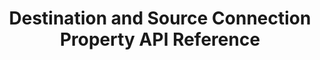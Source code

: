 ---
# -------------------------- #
#          PAGE INFO         #
# -------------------------- #

title: Destination and Source Connection Property API Reference
permalink: /developers/stitch-connect/guides/source-destination-reference
summary: "Resources for determining API availability and configuration details for each of Stitch's sources and destinations using the API."

product-type: "connect"
content-type: "guide"
content-id: &key "connect-connection-reference"

key: "connect-connection-reference"

layout: general
sidebar: on-page


# -------------------------- #
#      GUIDE PAGE INFO       #
# -------------------------- #

## This is used only on the /stitch-connect/guides page.
doc-type: "reference"
icon: source
order: 10

description: "Learn about API availability and configuration for Stitch's destinations and sources."


# -------------------------- #
#   RELATED SIDEBAR LINKS    #
# -------------------------- #

related:
  - title: "All destinations"
    link: "{{ site.baseurl }}/destinations"

  - title: "All integrations"
    link: "{{ site.baseurl }}/integrations"
    
  - title: "Connect API reference"
    link: "{{ link.connect.api | prepend: site.baseurl }}"

  - title: "All Connect guides"
    link: "{{ link.connect.guides.category | prepend: site.baseurl }}"


# -------------------------- #
#         GUIDE INTRO        #
# -------------------------- #

intro: |
  {% include misc/data-files.html %}
  {% include misc/icons.html %}

  Stitch connects to a large, diverse universe of applications and data warehouses, each of which is configured differently. Connection property objects contain the properties necessary to create a source or destination.

  This guide serves as a reference for connection property objects in the Connect API, including availability and the properties required (if supported) to configure each of Stitch's destinations and sources via the API.

  In this guide, we'll cover:

  {% for section in page.sections %}
  - [{{ section.summary }}](#{{ section.anchor }})
  {% endfor %}


# -------------------------- #
#        GUIDE CONTENT       #
# -------------------------- #


sections:
  - title: "Connection property object basics"
    anchor: "basics"
    summary: "What connection property objects are and how to use them"
    content: |
      {% for subsection in section.subsections %}
      - [{{ subsection.title }}](#{{ subsection.anchor }})
      {% endfor %}

    subsections:
      - title: "What are connection property objects?"
        anchor: "what-are-connection-property-objects"
        endpoints:
          - connection: "destinations"
            action: "create"
          - connection: "destinations"
            action: "update"
          - connection: "sources"
            action: "create"
          - connection: "destinations"
            action: "update"
        content: |
          A connection property object is a JSON object that contains the properties necessary to create a source or destination using the Connect API. Connection property objects include info like connection credentials, configuration details, and for sources, some replication settings.

          Connection property objects are used with the following endpoints to create and update connections:

          {% assign connect-core-objects = site.data.connect.core-objects %}

          <table>
            <tr>
              <td>
                <strong>Action</strong>
              </td>
              <td>
                <strong>Endpoint</strong>
              </td>
            </tr>
          {% for endpoint in subsection.endpoints %}
            {% assign connection-object = connect-core-objects[endpoint.connection] %}
            <tr>
              <td>
                <strong>{{ connection-object[endpoint.action]title }}</strong>
              </td>
              <td>
                <a href="{{ link.connect.api | prepend: site.baseurl | append: connection-object[endpoint.action]anchor }}">
                  {{ connection-object[endpoint.action]method | upcase }} {{ connection-object[endpoint.action]name | flatify }}
                </a>
              </td>
            </tr>
          {% endfor %}
          </table>

      - title: "Connection property types"
        anchor: "connection-property-types"
        content: |
          Connection property objects can contain two types of properties:

          - **Form properties** are required to create the source or destination and complete the connection's [`form` step]({{ site.data.connect.api.data-structures.connection-steps.section }}). The majority of sources and destinations will only have form properties.

          - **OAuth properties** are used to complete the source or destination's [`oauth` step]({{ site.data.connect.api.data-structures.connection-steps.section }}), if the connection supports OAuth. **OAuth properties are only required if you're performing OAuth for the connection yourself.** Otherwise, Stitch will perform the OAuth handshake using its own client credentials.

             Refer to the [Performing OAuth with Stitch Connect]({{ link.connect.guides.configure-connection-oauth | prepend: site.baseurl }}) guide for more info.

          All connection properties should be sent in the `properties` argument when creating or updating a source or destination. **Note**: OAuth properties may be provided alongside form properties in a single `POST` or `PUT` request. A separate request isn't necessary.
  
  - title: "Search for a connection type"
    anchor: "search-connection-properties"
    summary: "A resource for seeing what's supported for each connection"
    content: |
      Looking for info on a specific connection type? This section contains info about all of Stitch's sources and destinations and their availability in the API.

      In the table below:

      - **Connection name**: The name and version of the connection. 
      - **Connection type**: The type of connection. This will either be `destination` or `source`.
      - **Connection property**: Indicates if the connection is available via the API:

         - **If available**, this column will contain the name of the connection property used to create the connection type. Use the [Create a destination]({{ link.connect.api | prepend: site.baseurl | append: site.data.connect.core-objects.destinations.create.anchor }}) or the [Create a source]({{ link.connect.api | prepend: site.baseurl | append: site.data.connect.core-objects.sources.create.anchor }}) endpoint to create the connection, depending on the connection's type.
         - **If unavailable**, this column will contain {{ not-supported | replace:"TOOLTIP","Not available in Connect" }} **Unavailable**

      {% assign all-destinations = site.destinations | where:"content-type","destination-setup" | sort_natural:"display_name" %}
      {% assign destinations = all-destinations | where_exp:"destination","destination.key contains 'setup'" %}

      {% assign sources = site.documents | where:"input",true %}

      {% assign all-connections = destinations | concat: sources | sort_natural:"display_name" %}

      {% capture table %}
      <table class="attribute-list" id="filter-table">
      <tr>
      <th width="35%; fixed">
      <strong>Connection name</strong>
      </th>
      <th>
      <strong>Connection type</strong>
      </th>
      <th>
      <strong>Connection property</strong>
      </th>
      </tr>
      <tbody id="filter-body">
      {% for connection in all-connections %}

      {% case connection.collection %}

      {% when 'destinations' %}

        {% assign latest-version = site.data.destinations[connection.type]versions.latest-version %}
          {% assign version = "v" | append: latest-version %}

      {% else %}
        {% if connection.db-type %}

          {% assign latest-version = site.data.taps.versions[connection.db-type]latest-version %}

        {% else %}

          {% assign latest-version = site.data.taps.versions[connection.name]latest-version %}

      {% endif %}

      {% endcase %}

      {% if connection.collection == "webhook-integrations" or connection.this-version == latest-version or connection.override-api-type == true %}
      <tr>
      <td width="35%; fixed">
        <strong>
          {{ connection.display_name }} (v{{ connection.this-version }})
        </strong>
      </td>
      <td>
      {% if connection.collection == "destinations" %}
      Destination 
      {% else %}
      Source
      {% endif %}
      </td>
      <td>
      {% case connection.collection %}
      {% when 'destinations' %}
        {% if site.data.destinations[connection.type]stitch-details.api-type or site.data.destinations[connection.type][version]stitch-details.api-type %}

          {% if site.data.destinations[connection.type]stitch-details.api-type %}

            {% assign api-type = site.data.destinations[connection.type]stitch-details.api-type %}

          {% else %}

            {% assign api-type = site.data.destinations[connection.type][version]stitch-details.api-type %}

          {% endif %}

        {% endif %}

      {% else %}

        {% assign api-type = connection.api-type %}

      {% endcase %}

      {% assign form-properties = site.developer-files | where:"content-type","api-form" %}

      {% assign connection-property = form-properties | find:"api-type",api-type %}

      {% if api-type %}
        <a href="#{{ connection-property.key }}">
          {{ connection-property.api-type }}
        </a>

      {% else %}
        {{ not-supported | replace:"TOOLTIP","Not available in Connect" }} <strong>Unsupported</strong>
      {% endif %}
      </td>
      </tr>
      {% endif %}

      {% endfor %}
      <tr id="noConnectionYet" style="display: none">
      <td id="noConnectionYetName" colspan="3" align="center">
        <strong>Don't see the connection you want?</strong>
        <br>Contact support and submit some feedback for us!
      </td>
      </tr>
      </tbody>
      </table>
      {% endcapture %}

      {% include layout/on-page-search/table-search.html placeholder-copy="Find a destination or source connection" table=table %}

  - title: "All connection property objects"
    anchor: "all-form-properties"
    summary: "A reference of each connection property object's attributes"
    insert-subsections: |
      {% assign form-properties = site.developer-files | where:"content-type","api-form" | sort_natural:"display-name" %}
      
      {% for form-property in form-properties %}                         
        <li>
            <a href="#{{ form-property.key }}" class="api">
              <span class="method {{ form-property.form-type }} method-bullet">{{ form-property.form-type | upcase | strip_newlines }}</span>
                {{ form-property.display-name | flatify }}
              </a>
        </li>
      {% endfor %}
    content: |
      {% include developers/api-form-properties.html %}
---